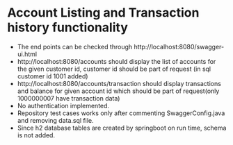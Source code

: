 # Account Listing and Transaction history functionality
* The end points can be checked through http://localhost:8080/swagger-ui.html
* http://localhost:8080/accounts should display the list of accounts for the given customer id, customer id should be part of request (in sql customer id 1001 added)
* http://localhost:8080/accounts/transaction should display transactions and balance for given account id which should be part of request(only 1000000007 have transaction data)
* No authentication implemented.
* Repository test cases works only after commenting SwaggerConfig.java and removing data.sql file.
* Since h2 database tables are created by springboot on run time, schema is not added.